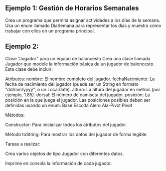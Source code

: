 ## Ejemplo 1: Gestión de Horarios Semanales

Crea un programa que permita asignar actividades a los días de la semana. 
Usa un enum llamado DiaSemana para representar los días y muestra cómo trabajar con ellos en un programa principal.

## Ejemplo 2: 

Clase "Jugador" para un equipo de baloncesto
Crea una clase llamada Jugador que modele la información básica de un jugador de baloncesto. Esta clase debe incluir:

Atributos:
nombre: El nombre completo del jugador.
fechaNacimiento: La fecha de nacimiento del jugador (puede ser un String en formato "dd/mm/yyyy", o un LocalDate).
altura: La altura del jugador en metros (por ejemplo, 1.85).
dorsal: El número de camiseta del jugador.
posición: La posición en la que juega el jugador. Las posiciones posibles deben ser definidas usando un enum:
Base
Escolta
Alero
Ala-Pivot
Pivot

Métodos:

Constructor: Para inicializar todos los atributos del jugador.

Método toString: Para mostrar los datos del jugador de forma legible.

Tareas a realizar:

Crea varios objetos de tipo Jugador con diferentes datos.

Imprime en consola la información de cada jugador.
